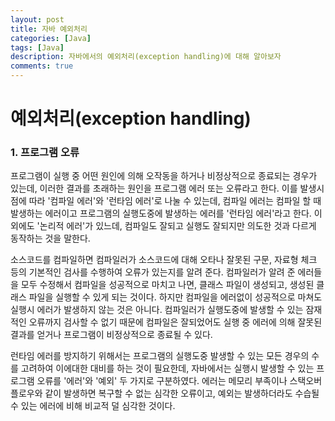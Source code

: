 ```yaml
---
layout: post
title: 자바 예외처리
categories: [Java]
tags: [Java]
description: 자바에서의 예외처리(exception handling)에 대해 알아보자
comments: true
---
```

# **예외처리(exception handling)**  
### 1. 프로그램 오류  
프로그램이 실행 중 어떤 원인에 의해 오작동을 하거나 비정상적으로 종료되는 경우가 있는데, 이러한 결과를 초래하는 원인을 프로그램 에러 또는 오류라고 한다.
이를 발생시점에 따라 '컴파일 에러'와 '런타임 에러'로 나눌 수 있는데, 컴파일 에러는 컴파일 할 때 발생하는 에러이고 프로그램의 실행도중에 발생하는 에러를 '런타임 에러'라고 한다. 이 외에도 '논리적 에러'가 있느데, 컴파일도 잘되고 실행도 잘되지만 의도한 것과 다르게 동작하는 것을 말한다.

소스코드를 컴파일하면 컴파일러가 소스코드에 대해 오타나 잘못된 구문, 자료형 체크 등의 기본적인 검사를 수행하여 오류가 있는지를 알려 준다. 컴파일러가 알려 준 에러들을 모두 수정해서 컴파일을 성공적으로 마치고 나면, 클래스 파일이 생성되고, 생성된 클래스 파일을 실행할 수 있게 되는 것이다.
하지만 컴파일을 에러없이 성공적으로 마쳐도 실행시 에러가 발생하지 않는 것은 아니다. 컴파일러가 실행도중에 발생할 수 있는 잠재적인 오류까지 검사할 수 없기 때문에 컴파일은 잘되었어도 실행 중 에러에 의해 잘못된 결과를 얻거나  프로그램이 비정상적으로 종료될 수 있다.

런타임 에러를 방지하기 위해서는 프로그램의 실행도중 발생할 수 있는 모든 경우의 수를 고려하여 이에대한 대비를 하는 것이 필요한데, 자바에서는 실행시 발생할 수 있는 프로그램 오류를 '에러'와 '예외' 두 가지로 구분하였다. 에러는 메모리 부족이나 스택오버플로우와 같이 발생하면 복구할 수 없는 심각한 오류이고, 예외는 발생하더라도 수습될 수 있는 에러에 비해 비교적 덜 심각한 것이다.
